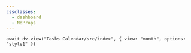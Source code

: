 ```yaml
---
cssclasses:
  - dashboard
  - NoProps
---
```


```dataviewjs
await dv.view("Tasks Calendar/src/index", { view: "month", options: "style1" })
```
